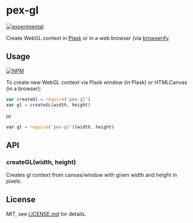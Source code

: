 # pex-gl

[![experimental](http://badges.github.io/stability-badges/dist/experimental.svg)](http://github.com/badges/stability-badges)

Create WebGL context in [Plask](http://plask.org) or in a web browser (via [browserify](https://www.npmjs.com/package/browserify).

## Usage

[![NPM](https://nodei.co/npm/pex-gl.png)](https://www.npmjs.com/package/pex-gl)

To create new WebGL context via Plask window (in Plask) or HTMLCanvas (in a browser):

```javascript
var createGl = require('pex-gl')
var gl = createGL(width, height)
```

or 

```javascript
var gl = require('pex-gl')(width, height)
```

## API

### createGL(width, height)

Creates gl context from canvas/window with given width and height in pixels.

## License

MIT, see [LICENSE.md](http://github.com/vorg/pex-gl/blob/master/LICENSE.md) for details.
